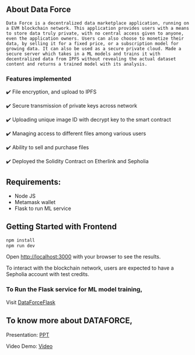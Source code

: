 ## About Data Force
    Data Force is a decentralized data marketplace application, running on a EVM blockchain network. This application provides users with a means to store data truly private, with no central access given to anyone, even the application owners. Users can also choose to monetize their data, by selling it for a fixed price, or a subscription model for growing data. It can also be used as a secure private cloud. Made a secure server which takes in a ML models and trains it with decentralized data from IPFS without revealing the actual dataset content and returns a trained model with its analysis.

### Features implemented
✔️ File encryption, and upload to IPFS

✔️ Secure transmission of private keys across network

✔️ Uploading unique image ID with decrypt key to the smart contract

✔️ Managing access to different files among various users

✔️ Ability to sell and purchase files 

✔️ Deployed the Solidity Contract on Etherlink and Sepholia


## Requirements:
* Node JS
* Metamask wallet
* Flask to run ML service

## Getting Started with Frontend

```bash
npm install
npm run dev
```

Open [http://localhost:3000](http://localhost:3000) with your browser to see the results.

To interact with the blockchain network, users are expected to have a Sepholia account with test credits.  

### To Run the Flask service for ML model training,
Visit [DataForceFlask](https://github.com/codx-aks/DataForceFlask)

## To know more about DATAFORCE,
Presentation: [PPT]()

Video Demo: [Video]()
